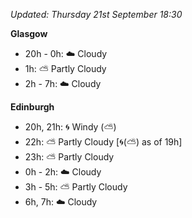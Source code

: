 *Updated: Thursday 21st September 18:30*

**Glasgow**

* 20h - 0h: :cloud: Cloudy
* 1h: :partly_sunny: Partly Cloudy
* 2h - 7h: :cloud: Cloudy

**Edinburgh**

* 20h, 21h: :cyclone: Windy (:partly_sunny:)
* 22h: :partly_sunny: Partly Cloudy [:cyclone:(:partly_sunny:) as of 19h]
* 23h: :partly_sunny: Partly Cloudy
* 0h - 2h: :cloud: Cloudy
* 3h - 5h: :partly_sunny: Partly Cloudy
* 6h, 7h: :cloud: Cloudy
